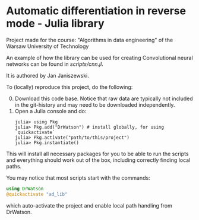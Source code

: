 # Automatic differentiation in reverse mode - Julia library

Project made for the course:  "Algorithms in data engineering" of the Warsaw University of Technology

An example of how the library can be used for creating Convolutional neural networks can be found in *scripts/cnn.jl*.


It is authored by Jan Janiszewski.

To (locally) reproduce this project, do the following:

0. Download this code base. Notice that raw data are typically not included in the
   git-history and may need to be downloaded independently.
1. Open a Julia console and do:
   ```
   julia> using Pkg
   julia> Pkg.add("DrWatson") # install globally, for using `quickactivate`
   julia> Pkg.activate("path/to/this/project")
   julia> Pkg.instantiate()
   ```

This will install all necessary packages for you to be able to run the scripts and
everything should work out of the box, including correctly finding local paths.

You may notice that most scripts start with the commands:
```julia
using DrWatson
@quickactivate "ad_lib"
```
which auto-activate the project and enable local path handling from DrWatson.

